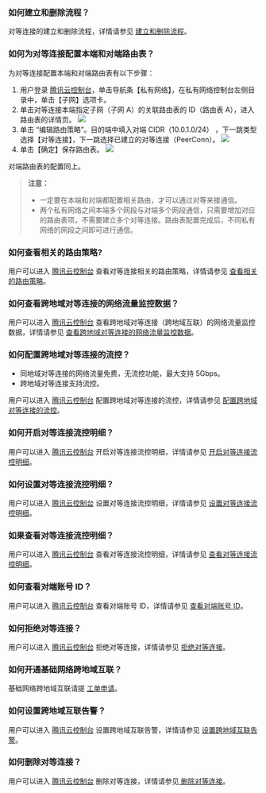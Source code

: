 ### 如何建立和删除流程？
对等连接的建立和删除流程，详情请参见 [建立和删除流程](https://cloud.tencent.com/document/product/553/18840#.E5.BB.BA.E7.AB.8B.E5.AF.B9.E7.AD.89.E8.BF.9E.E6.8E.A5.E6.B5.81.E7.A8.8B)。

### 如何为对等连接配置本端和对端路由表？
为对等连接配置本端和对端路由表有以下步骤：
1. 用户登录 [腾讯云控制台](https://console.cloud.tencent.com/)，单击导航条【私有网络】，在私有网络控制台左侧目录中，单击【子网】选项卡。
2. 单击对等连接本端指定子网（子网 A）的关联路由表的 ID（路由表 A），进入路由表的详情页。
![](https://main.qcloudimg.com/raw/f362db96231b3b1cefc182cd098ec1c4.png)
3. 单击 “编辑路由策略”。目的端中填入对端 CIDR（10.0.1.0/24） ，下一跳类型选择【对等连接】，下一跳选择已建立的对等连接（PeerConn）。
![](https://main.qcloudimg.com/raw/4ffb2efb04ad1c0a2ff2e80eb93fe5ab.png)
4. 单击【确定】保存路由表。
![](https://main.qcloudimg.com/raw/babec3584ae8916ae87f8c0dfe30be90.png)

对端路由表的配置同上。

>**注意：**
>- 一定要在本端和对端都配置相关路由，才可以通过对等来接通信。
>- 两个私有网络之间本端多个网段与对端多个网段通信，只需要增加对应的路由表项，不需要建立多个对等连接。路由表配置完成后，不同私有网络的网段之间即可进行通信。

### 如何查看相关的路由策略?
用户可以进入 [腾讯云控制台](https://console.cloud.tencent.com/) 查看对等连接相关的路由策略，详情请参见 [查看相关的路由策略](https://cloud.tencent.com/document/product/553/18841)。

### 如何查看跨地域对等连接的网络流量监控数据？
用户可以进入 [腾讯云控制台](https://console.cloud.tencent.com/) 查看跨地域对等连接（跨地域互联）的网络流量监控数据，详情请参见 [查看跨地域对等连接的网络流量监控数据](https://cloud.tencent.com/document/product/553/18842)。

### 如何配置跨地域对等连接的流控？
- 同地域对等连接的网络流量免费，无流控功能，最大支持 5Gbps。
- 跨地域对等连接支持流控。

用户可以进入 [腾讯云控制台](https://console.cloud.tencent.com/) 配置跨地域对等连接的流控，详情请参见 [配置跨地域对等连接的流控](https://cloud.tencent.com/document/product/553/18843)。

### 如何开启对等连接流控明细？
用户可以进入 [腾讯云控制台](https://console.cloud.tencent.com/) 开启对等连接流控明细，详情请参见 [开启对等连接流控明细](https://cloud.tencent.com/document/product/553/18844)。

### 如何设置对等连接流控明细？
用户可以进入 [腾讯云控制台](https://console.cloud.tencent.com/) 设置对等连接流控明细，详情请参见 [设置对等连接流控明细](https://cloud.tencent.com/document/product/553/18845)。

### 如果查看对等连接流控明细？
用户可以进入 [腾讯云控制台](https://console.cloud.tencent.com/) 查看对等连接流控明细，详情请参见 [查看对等连接流控明细](https://cloud.tencent.com/document/product/553/18846)。

### 如何查看对端账号 ID？
用户可以进入 [腾讯云控制台](https://console.cloud.tencent.com/) 查看对端账号 ID，详情请参见 [查看对端账号 ID](https://cloud.tencent.com/document/product/553/18849)。

### 如何拒绝对等连接？
用户可以进入 [腾讯云控制台](https://console.cloud.tencent.com/) 拒绝对等连接，详情请参见 [拒绝对等连接](https://cloud.tencent.com/document/product/553/18847)。

### 如何开通基础网络跨地域互联？
基础网络跨地域互联请提 [工单申请](https://console.cloud.tencent.com/workorder/category/create?level1_id=6&level2_id=168&level1_name=%E8%AE%A1%E7%AE%97%E4%B8%8E%E7%BD%91%E7%BB%9C&level2_name=%E7%A7%81%E6%9C%89%E7%BD%91%E7%BB%9C%20VPC)。

### 如何设置跨地域互联告警？
用户可以进入 [腾讯云控制台](https://console.cloud.tencent.com/) 设置跨地域互联告警，详情请参见 [设置跨地域互联告警](https://cloud.tencent.com/document/product/553/18851)。
### 如何删除对等连接？
用户可以进入 [腾讯云控制台](https://console.cloud.tencent.com/) 删除对等连接，详情请参见[ 删除对等连接](https://cloud.tencent.com/document/product/553/18848)。













